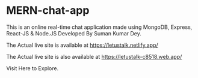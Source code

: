# MERN-chat-app

This is an online real-time chat application made using MongoDB, Express, React-JS &amp; Node.JS
Developed By Suman Kumar Dey.

The Actual live site is available at https://letustalk.netlify.app/

The Actual live site is also available at https://letustalk-c8518.web.app/

Visit Here to Explore.
